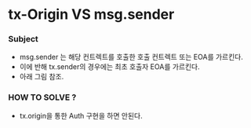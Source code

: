 # tx-Origin VS msg.sender

### Subject
- msg.sender 는 해당 컨트렉트를 호출한 호출 컨트렉트 또는 EOA를 가르킨다.
- 이에 반해 tx.sender의 경우에는 최초 호출자 EOA를 가르킨다.
- 아래 그림 참조.



### HOW TO SOLVE ?
- tx.origin을 통한 Auth 구현을 하면 안된다.


